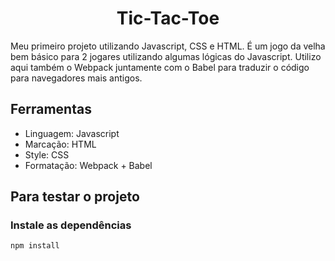 <div align="center">
  <h1 align="center">Tic-Tac-Toe</h1>
</div>

Meu primeiro projeto utilizando Javascript, CSS e HTML. É um jogo da velha bem básico para 2 jogares utilizando algumas lógicas do Javascript. Utilizo aqui também o Webpack juntamente com o Babel para traduzir o código para navegadores mais antigos.

## Ferramentas
- Linguagem: Javascript
- Marcação: HTML
- Style: CSS
- Formatação: Webpack + Babel

## Para testar o projeto
### Instale as dependências
```shell
npm install
```

